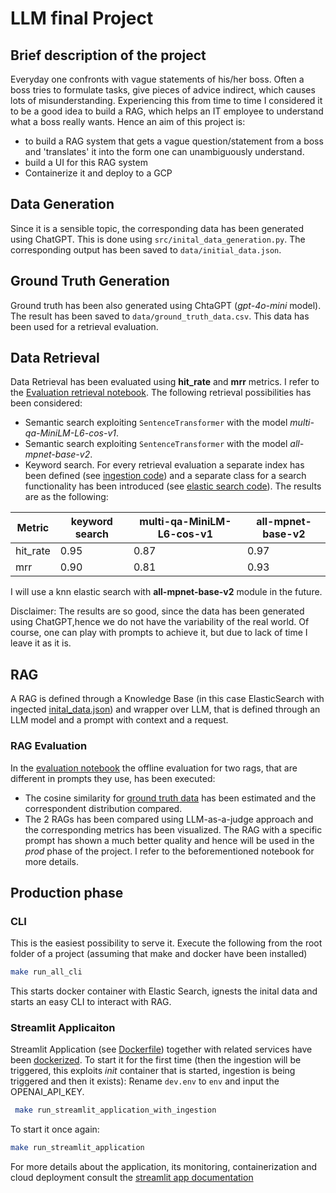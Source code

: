 # LLM final Project

## Brief description of the project

Everyday one confronts with vague statements of his/her boss. Often a boss tries to formulate tasks, give pieces of advice indirect, which causes lots of misunderstanding. Experiencing this from time to time I considered it to be a good idea to build a RAG, which helps an IT employee to understand what a boss really wants. Hence an aim of this project is:
- to build a RAG system that gets a vague question/statement from a boss and 'translates' it into the form one can unambiguously understand.
- build a UI for this RAG system
- Containerize it and deploy to a GCP

## Data Generation
Since it is a sensible topic, the corresponding data has been generated using ChatGPT.
This is done using ```src/inital_data_generation.py```. The corresponding output has been saved to ```data/initial_data.json```.

## Ground Truth Generation
Ground truth has been also generated using ChtaGPT (_gpt-4o-mini_ model). The result has been saved to ```data/ground_truth_data.csv```. This data has been used for a retrieval evaluation.

## Data Retrieval
Data Retrieval has been evaluated using __hit_rate__ and __mrr__ metrics. I refer to the [Evaluation retrieval notebook](./notebooks/retrieval_evaluation.ipynb).
The following retrieval possibilities has been considered:
 - Semantic search exploiting ```SentenceTransformer``` with the model _multi-qa-MiniLM-L6-cos-v1_.
 - Semantic search exploiting ```SentenceTransformer``` with the model _all-mpnet-base-v2_.
 - Keyword search.
  For every retrieval evaluation a separate index has been defined (see [ingestion code](./src/data_ingestion.py)) and a separate class for a search functionality has been introduced (see [elastic search code](./src/elastic_search_engine.py)). The results are as the following:

  | Metric   | keyword search | multi-qa-MiniLM-L6-cos-v1 | all-mpnet-base-v2 |
  | -------- | -------------- | ------------------------- | ----------------- |
  | hit_rate | 0.95           | 0.87                      | 0.97              |
  | mrr      | 0.90           | 0.81                      | 0.93              |
 
 I will use a knn elastic search with __all-mpnet-base-v2__ module in the future.

Disclaimer: The results are so good, since the data has been generated using ChatGPT,hence we do not have the variability of the real world. Of course, one can play with prompts to achieve it, but due to lack of time I leave it as it is.
## RAG
A RAG is defined through a Knowledge Base (in this case ElasticSearch with ingected [inital_data.json](./data/initial_data.json)) and wrapper over LLM, that is defined through an LLM model and a prompt with context and a request.
### RAG Evaluation
In the [evaluation notebook](./notebooks/rag_evaluation.ipynb) the offline evaluation for two rags, that are different in prompts they use, has been executed:
- The cosine similarity for [ground truth data](./data/ground_truth_data.csv) has been estimated and the correspondent distribution compared.
- The 2 RAGs has been compared using LLM-as-a-judge approach and the corresponding metrics has been visualized.
The RAG with a specific prompt has shown a much better quality and hence will be used in the _prod_ phase of the project. I refer to the beforementioned notebook for more details.

## Production phase

### CLI
This is the easiest possibility to serve it. Execute the following from the root folder of a project (assuming that make and docker have been installed)
```bash
make run_all_cli
```
This starts docker container with Elastic Search, ignests the inital data and starts an easy CLI to interact with RAG.

### Streamlit Applicaiton
Streamlit Application (see [Dockerfile](Dockerfile)) together with related services have been [dockerized](docker-compose.yaml). To start it for the first time (then the ingestion will be triggered, this exploits _init_ container that is started, ingestion is being triggered and then it exists):
Rename ```dev.env``` to ```env``` and input the OPENAI_API_KEY.

```bash
 make run_streamlit_application_with_ingestion 
 ```

To start it once again:

```bash
make run_streamlit_application
```
For more details about the application, its monitoring, containerization and cloud deployment consult the [streamlit app documentation](StreamlitApplication.md)